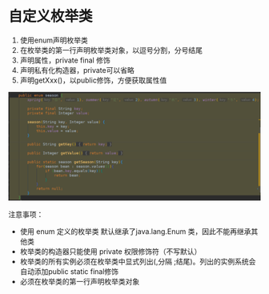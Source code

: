 # 自定义枚举类

1. 使用enum声明枚举类
2. 在枚举类的第一行声明枚举类对象，以逗号分割，分号结尾
3. 声明属性，private final 修饰
4. 声明私有化构造器，private可以省略
5. 声明getXxx()，以public修饰，方便获取属性值

![](.\1.png)



注意事项：

* 使用 enum 定义的枚举类 默认继承了java.lang.Enum 类，因此不能再继承其他类
* 枚举类的构造器只能使用 private 权限修饰符（不写默认）
* 枚举类的所有实例必须在枚举类中显式列出(,分隔 ;结尾)。列出的实例系统会自动添加public static final修饰
* 必须在枚举类的第一行声明枚举类对象
